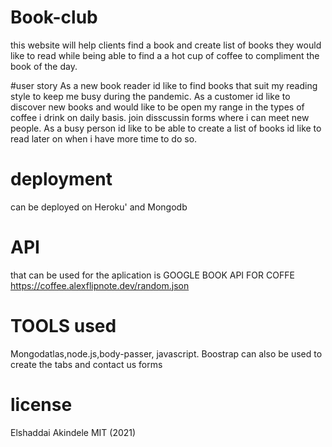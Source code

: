 # Book-club
this website will help clients find a book and create list of books they would like to read while being able to find a a hot cup of coffee to compliment the book of the day.

#user story
As a new book reader id like to find books that suit my reading style to keep me busy during the pandemic.
 As a customer id like to discover new books and would like to be open my range in the types of coffee i drink on daily basis. join disscussin forms where i can meet new people.
 As a busy person id like to be able to create a list of books id like to read later on when i have more time to do so.
 
 # deployment
 can be deployed on Heroku' and Mongodb
 
 # API
 that can be used for the aplication is
 GOOGLE BOOK API
 FOR COFFE https://coffee.alexflipnote.dev/random.json
 
 # TOOLS used
 Mongodatlas,node.js,body-passer, javascript. Boostrap can also be used to create the tabs and contact us forms
 
 # license 
 Elshaddai Akindele MIT (2021)
 
 
